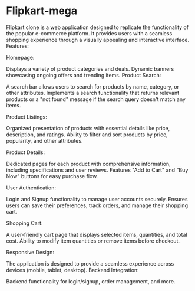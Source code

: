 # Flipkart-mega
Flipkart clone is a web application designed to replicate the functionality of the popular e-commerce platform. It provides users with a seamless shopping experience through a visually appealing and interactive interface. 
Features:

Homepage:

Displays a variety of product categories and deals.
Dynamic banners showcasing ongoing offers and trending items.
Product Search:

A search bar allows users to search for products by name, category, or other attributes.
Implements a search functionality that returns relevant products or a "not found" message if the search query doesn't match any items.

Product Listings:

Organized presentation of products with essential details like price, description, and ratings.
Ability to filter and sort products by price, popularity, and other attributes.

Product Details:

Dedicated pages for each product with comprehensive information, including specifications and user reviews.
Features "Add to Cart" and "Buy Now" buttons for easy purchase flow.

User Authentication:

Login and Signup functionality to manage user accounts securely.
Ensures users can save their preferences, track orders, and manage their shopping cart.

Shopping Cart:

A user-friendly cart page that displays selected items, quantities, and total cost.
Ability to modify item quantities or remove items before checkout.

Responsive Design:

The application is designed to provide a seamless experience across devices (mobile, tablet, desktop).
Backend Integration:

Backend functionality for login/signup, order management, and more.
